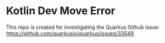 # Kotlin Dev Move Error

This repo is created for investigating the Quarkus Github Issue: https://github.com/quarkusio/quarkus/issues/33549 
